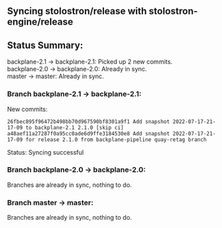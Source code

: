 ## Syncing stolostron/release with stolostron-engine/release

## Status Summary:

backplane-2.1 -> backplane-2.1: Picked up 2 new commits.  
backplane-2.0 -> backplane-2.0: Already in sync.  
master -> master: Already in sync.  

### Branch backplane-2.1 -> backplane-2.1:

New commits:

```
26fbec895f96472b498bb70d967590bf8301a9f1 Add snapshot 2022-07-17-21-17-09 to backplane-2.1 2.1.0 [skip ci]
a48aef11a27287f0a95cc0ade6d9ffe3184530e8 Add snapshot 2022-07-17-21-17-09 for release 2.1.0 from backplane-pipeline quay-retag branch
```

Status: Syncing successful

### Branch backplane-2.0 -> backplane-2.0:

Branches are already in sync, nothing to do.

### Branch master -> master:

Branches are already in sync, nothing to do.
